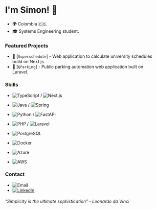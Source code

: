 # I'm Simon! 👋

- 🌍 Colombia 🇨🇴.
- 🎓 Systems Engineering student.

### Featured Projects

- 🚀 [`Superschedule`] - Web application to calculate university schedules build on Next.js.
- 🚀 [`QParking`] - Public parking automation web application built on Laravel.

### Skills

- ![TypeScript](https://img.shields.io/badge/-TypeScript-007ACC?style=flat-square&logo=typescript&logoColor=white) / ![Next.js](https://img.shields.io/badge/-Next.js-000000?style=flat-square&logo=next.js&logoColor=white)
  
- ![Java](https://img.shields.io/badge/-Java-007396?style=flat-square&logo=java&logoColor=white) / ![Spring](https://img.shields.io/badge/spring-%236DB33F.svg?style=flat-square&logo=spring&logoColor=white)
  
- ![Python](https://img.shields.io/badge/-Python-3776AB?style=flat-square&logo=python&logoColor=white) / ![FastAPI](https://img.shields.io/badge/-FastAPI-009688?style=flat-square&logo=fastapi&logoColor=white)
  
- ![PHP](https://img.shields.io/badge/-PHP-777BB4?style=flat-square&logo=php&logoColor=white) / ![Laravel](https://img.shields.io/badge/-Laravel-FF2D20?style=flat-square&logo=laravel&logoColor=white)
  
- ![PostgreSQL](https://img.shields.io/badge/-PostgreSQL-336791?style=flat-square&logo=postgresql&logoColor=white)
- ![Docker](https://img.shields.io/badge/-Docker-2496ED?style=flat-square&logo=docker&logoColor=white)
- ![Azure](https://img.shields.io/badge/-Azure-0089D6?style=flat-square&logo=microsoft-azure&logoColor=white)
- ![AWS](https://img.shields.io/badge/-AWS-232F3E?style=flat-square&logo=amazon-aws&logoColor=white)

### Contact

- ![Email](https://img.shields.io/badge/Email-simon.gon.mon%40gmail.com-red?style=flat-square&logo=gmail&logoColor=white)
- [![LinkedIn](https://img.shields.io/badge/LinkedIn-Simón%20González%20Montoya-blue?style=flat-square&logo=linkedin&logoColor=white)](https://www.linkedin.com/in/simon-gon-mon/)


###### "Simplicity is the ultimate sophistication" - Leonardo da Vinci

